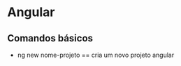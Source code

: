 <h1>Angular</h1>
<h2>Comandos básicos</h2>
<ul>
<li>ng new nome-projeto == cria um novo projeto angular</li>

</ul>
